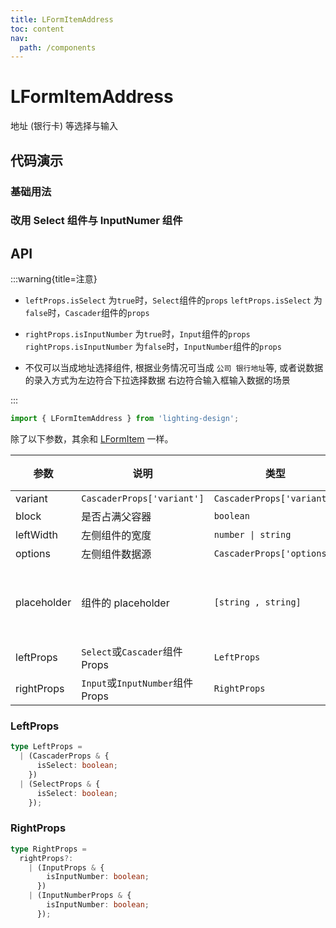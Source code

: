 ```yaml
---
title: LFormItemAddress
toc: content
nav:
  path: /components
---
```


# LFormItemAddress

地址 (银行卡) 等选择与输入

## 代码演示

### 基础用法

<code src='./demos/Demo1.tsx'></code>

### 改用 Select 组件与 InputNumer 组件

<code src='./demos/Demo2.tsx'></code>

## API

>

:::warning{title=注意}

- `leftProps.isSelect` 为`true`时，`Select`组件的`props` `leftProps.isSelect` 为`false`时，`Cascader`组件的`props`

- `rightProps.isInputNumber` 为`true`时，`Input`组件的`props` `rightProps.isInputNumber` 为`false`时，`InputNumber`组件的`props`

- 不仅可以当成地址选择组件, 根据业务情况可当成 `公司 银行地址`等, 或者说数据的录入方式为左边符合下拉选择数据 右边符合输入框输入数据的场景

:::

```ts
import { LFormItemAddress } from 'lighting-design';
```

除了以下参数，其余和 [LFormItem](/components/form-item) 一样。

| 参数        | 说明                             | 类型                        | 默认值                 |
| ----------- | -------------------------------- | --------------------------- | ---------------------- |
| variant     | `CascaderProps['variant']`       | `CascaderProps['variant']`  | `-`                    |
| block       | 是否占满父容器                   | `boolean`                   | `true`                 |
| leftWidth   | 左侧组件的宽度                   | `number \| string`          | `50%`                  |
| options     | 左侧组件数据源                   | `CascaderProps['options'] ` | `-`                    |
| placeholder | 组件的 placeholder               | `[string , string]`         | `['请选择', '请输入']` |
| leftProps   | `Select`或`Cascader`组件 Props   | `LeftProps`                 | `-`                    |
| rightProps  | `Input`或`InputNumber`组件 Props | `RightProps`                | `-`                    |

### LeftProps

```ts
type LeftProps =
  | (CascaderProps & {
      isSelect: boolean;
    })
  | (SelectProps & {
      isSelect: boolean;
    });
```

### RightProps

```ts
type RightProps =
  rightProps?:
    | (InputProps & {
        isInputNumber: boolean;
      })
    | (InputNumberProps & {
        isInputNumber: boolean;
      });
```

